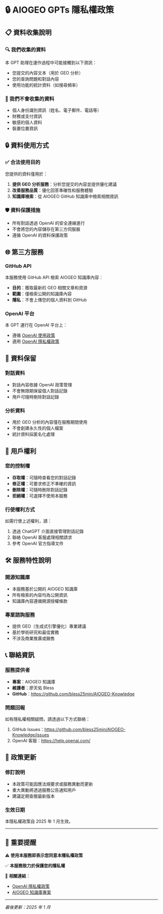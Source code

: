 # 🔒 AIOGEO GPTs 隱私權政策

## 📋 資料收集說明

### 🔍 我們收集的資料
本 GPT 助理在運作過程中可能接觸到以下資訊：
- 您提交的內容文本（用於 GEO 分析）
- 您的查詢問題和對話內容
- 使用功能的統計資料（如搜尋頻率）

### 🚫 我們不會收集的資料
- 個人身份識別資訊（姓名、電子郵件、電話等）
- 財務或支付資訊
- 敏感的個人資料
- 裝置位置資訊

## 🔒 資料使用方式

### ✅ 合法使用目的
您提供的資料僅用於：
1. **提供 GEO 分析服務**：分析您提交的內容並提供優化建議
2. **改善服務品質**：優化回答準確性和服務體驗
3. **知識庫檢索**：從 AIOGEO GitHub 知識庫中檢索相關資訊

### 🛡️ 資料保護措施
- 所有對話透過 OpenAI 的安全連線進行
- 不會將您的內容儲存在第三方伺服器
- 遵循 OpenAI 的資料保護政策

## 🌐 第三方服務

### GitHub API
本服務使用 GitHub API 檢索 AIOGEO 知識庫內容：
- **目的**：獲取最新的 GEO 相關文章和資源
- **範圍**：僅檢索公開的知識庫內容
- **隱私**：不會上傳您的個人資料到 GitHub

### OpenAI 平台
本 GPT 運行在 OpenAI 平台上：
- 遵循 [OpenAI 使用政策](https://openai.com/policies/usage-policies)
- 適用 [OpenAI 隱私權政策](https://openai.com/policies/privacy-policy)

## 🔄 資料保留

### 對話資料
- 對話內容依據 OpenAI 政策管理
- 不會無限期保留個人對話記錄
- 用戶可隨時刪除對話記錄

### 分析資料
- 用於 GEO 分析的內容僅在服務期間使用
- 不會創建永久性的個人檔案
- 統計資料採匿名化處理

## 👤 用戶權利

### 您的控制權
- **存取權**：可隨時查看您的對話記錄
- **修正權**：可要求修正不準確的資訊
- **刪除權**：可隨時刪除對話記錄
- **拒絕權**：可選擇不使用本服務

### 行使權利方式
如需行使上述權利，請：
1. 透過 ChatGPT 介面直接管理對話記錄
2. 聯絡 OpenAI 客服處理相關請求
3. 參考 OpenAI 官方指導文件

## 🛠️ 服務特性說明

### 開源知識庫
- 本服務基於公開的 AIOGEO 知識庫
- 所有檢索的內容均為公開資訊
- 知識庫內容遵循開源授權條款

### 專業諮詢服務
- 提供 GEO（生成式引擎優化）專業建議
- 基於學術研究和最佳實務
- 不涉及商業推廣或銷售

## 📞 聯絡資訊

### 服務提供者
- **專案**：AIOGEO 知識庫
- **維護者**：廖天佑 Bless
- **GitHub**：https://github.com/bless25min/AIOGEO-Knowledge

### 問題回報
如有隱私權相關疑問，請透過以下方式聯絡：
1. GitHub Issues：https://github.com/bless25min/AIOGEO-Knowledge/issues
2. OpenAI 客服：https://help.openai.com/

## 📅 政策更新

### 修訂說明
- 本政策可能因應法規要求或服務異動而更新
- 重大異動將透過服務公告通知用戶
- 建議定期查閱最新版本

### 生效日期
本隱私權政策自 2025 年 1 月生效。

---

## 📌 重要提醒

⚠️ **使用本服務即表示您同意本隱私權政策**

✅ **本服務致力於保護您的隱私權**

🔗 **相關連結**：
- [OpenAI 隱私權政策](https://openai.com/policies/privacy-policy)
- [AIOGEO 知識庫專案](https://github.com/bless25min/AIOGEO-Knowledge)

---

*最後更新：2025 年 1 月*
